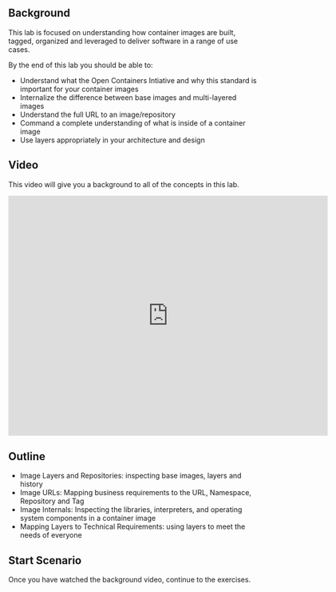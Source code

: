 ## Background
This lab is focused on understanding how container images are built, tagged, organized and leveraged to deliver software in a range of use cases.

By the end of this lab you should be able to:
- Understand what the Open Containers Intiative and why this standard is important for your container images
- Internalize the difference between base images and multi-layered images
- Understand the full URL to an image/repository
- Command a complete understanding of what is inside of a container image
- Use layers appropriately in your architecture and design


## Video
This video will give you a background to all of the concepts in this lab.

<iframe width="640" height="480" src="https://www.youtube.com/embed/P5NaEXmJuWo" frameborder="0" allowfullscreen  style="position: relative;"></iframe>

## Outline
- Image Layers and Repositories: inspecting base images, layers and history
- Image URLs: Mapping business requirements to the URL, Namespace, Repository and Tag
- Image Internals: Inspecting the libraries, interpreters, and operating system components in a container image
- Mapping Layers to Technical Requirements: using layers to meet the needs of everyone

## Start Scenario
Once you have watched the background video, continue to the exercises.
